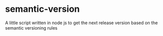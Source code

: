 # semantic-version
A little script written in node js to get the next release version based on the semantic versioning rules 
